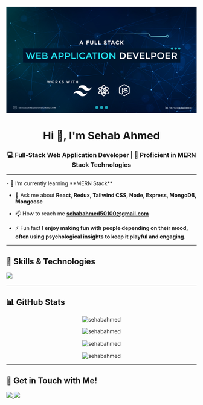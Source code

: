 ![logo](https://github.com/sehabahmed/sehabahmed/blob/main/github%20cover.jpg)
<h1 align="center">Hi 👋, I'm Sehab Ahmed</h1>
<h3 align="center">💻 Full-Stack Web Application Developer | 🍃 Proficient in MERN Stack Technologies</h3>
<hr/>
- 🌱 I’m currently learning **MERN Stack**

- 💬 Ask me about **React, Redux, Tailwind CSS, Node, Express, MongoDB, Mongoose**

- 📫 How to reach me **sehabahmed50100@gmail.com**

- ⚡ Fun fact **I enjoy making fun with people depending on their mood, often using psychological insights to keep it playful and engaging.**
<hr/>
<h2 align="left">🚀 Skills & Technologies</h2>

<p align="left">
  <a href="https://skillicons.dev">
    <img src="https://skillicons.dev/icons?i=html,css,tailwind,bootstrap,js,ts,git,github,vite,react,redux,nodejs,express,mongodb,firebase,figma,vscode,netlify,vercel,npm,postman" />
  </a>
</p>
<hr/>
<h2 align="left">📊 GitHub Stats</h2>

<div align="center">

  <p>
    <img src="https://github-readme-stats.vercel.app/api/top-langs?username=sehabahmed&show_icons=true&locale=en&layout=compact" alt="sehabahmed" />
  </p>

  <p>
    <img src="https://github-readme-stats.vercel.app/api?username=sehabahmed&show_icons=true&locale=en" alt="sehabahmed" />
  </p>

  <p><img align="center" src="https://github-readme-streak-stats.herokuapp.com/?user=sehabahmed&" alt="sehabahmed" /></p>
<p><img align="center" src="https://github-readme-streak-stats-eight.vercel.app/?user=sehabahmed&theme=dark" alt="sehabahmed" /></p>

</div>
<hr/>

<h2>🔗 Get in Touch with Me!</h2>

<p align="">
  <a href="https://www.linkedin.com/in/sehabahmed" target="_blank">
    <img src="https://img.shields.io/badge/LinkedIn-%230077B5.svg?&style=for-the-badge&logo=linkedin&logoColor=white" height="25" />
  </a>
  <a href="https://www.facebook.com/sehabahmedd" target="_blank">
    <img src="https://img.shields.io/badge/Facebook-%231877F2.svg?&style=for-the-badge&logo=facebook&logoColor=white" height="25" />
  </a>  
</p>
